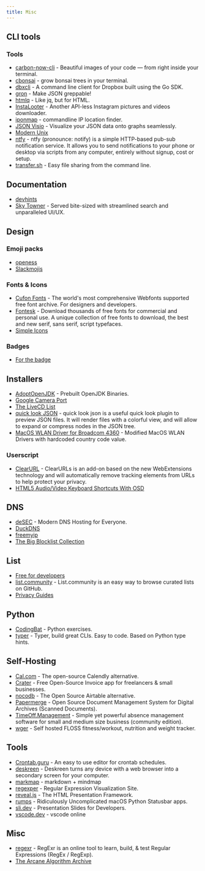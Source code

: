 ```yaml
---
title: Misc
---
```



## CLI tools


### Tools
- [carbon-now-cli](https://github.com/mixn/carbon-now-cli) - Beautiful images of your code — from right inside your terminal.
- [cbonsai](https://gitlab.com/jallbrit/cbonsai) - grow bonsai trees in your terminal.
- [dbxcli](https://github.com/dropbox/dbxcli) - A command line client for Dropbox built using the Go SDK.
- [gron](https://github.com/tomnomnom/gron) - Make JSON greppable!
- [htmlq](https://github.com/mgdm/htmlq) - Like jq, but for HTML.
- [InstaLooter](https://github.com/althonos/InstaLooter) - Another API-less Instagram pictures and videos downloader.
- [iponmap](https://github.com/nogizhopaboroda/iponmap) - commandline IP location finder.
- [JSON Visio](https://github.com/AykutSarac/jsonvisio.com) - Visualize your JSON data onto graphs seamlessly.
- [Modern Unix](https://github.com/ibraheemdev/modern-unix)
- [ntfy](https://ntfy.sh/) - ntfy (pronounce: notify) is a simple HTTP-based pub-sub notification service. It allows you to send notifications to your phone or desktop via scripts from any computer, entirely without signup, cost or setup.
- [transfer.sh](https://transfer.sh/) - Easy file sharing from the command line.


## Documentation
- [devhints](https://devhints.io)
- [Sky Towner](https://skytowner.com) - Served bite-sized with streamlined search and unparalleled UI/UX.

## Design
### Emoji packs
- [openess](https://emoji.openess.dev)
- [Slackmojis](https://slackmojis.com)

### Fonts & Icons
- [Cufon Fonts](https://www.cufonfonts.com/) - The world's most comprehensive Webfonts supported free font archive. For designers and developers.
- [Fontesk](https://fontesk.com/) - Download thousands of free fonts for commercial and personal use. A unique collection of free fonts to download, the best and new serif, sans serif, script typefaces.
- [Simple Icons](https://simpleicons.org)

### Badges
- [For the badge](https://forthebadge.com/)

## Installers
- [AdoptOpenJDK](https://adoptopenjdk.net) - Prebuilt OpenJDK Binaries.
- [Google Camera Port](https://www.celsoazevedo.com/files/android/google-camera/)
- [The LiveCD List](https://livecdlist.com)
- [quick look JSON](http://www.sagtau.com/quicklookjson.html) - quick look json is a useful quick look plugin to preview JSON files. It will render files with a colorful view, and will allow to expand or compress nodes in the JSON tree.
- [MacOS WLAN Driver for Broadcom 4360](https://github.com/alessandro893/MacOS-WLAN-Driver) - Modified MacOS WLAN Drivers with hardcoded country code value.

### Userscript
- [ClearURL](https://github.com/ClearURLs/Addon/) - ClearURLs is an add-on based on the new WebExtensions technology and will automatically remove tracking elements from URLs to help protect your privacy.
- [HTML5 Audio/Video Keyboard Shortcuts With OSD](https://greasyfork.org/en/scripts/390508-html5-audio-video-keyboard-shortcuts-with-osd)

## DNS
- [deSEC](https://desec.io) - Modern DNS Hosting for Everyone.
- [DuckDNS](https://www.duckdns.org)
- [freemyip](https://www.freemyip.com)
- [The Big Blocklist Collection](https://firebog.net)

## List
- [Free for developers](https://free-for.dev/#/)
- [list.community](https://list.community) - List.community is an easy way to browse curated lists on GitHub.
- [Privacy Guides](https://privacyguides.org)


## Python
- [CodingBat](https://codingbat.com/python) - Python exercises.
- [typer](https://github.com/tiangolo/typer) - Typer, build great CLIs. Easy to code. Based on Python type hints.


## Self-Hosting
- [Cal.com](https://cal.com/) - The open-source Calendly alternative.
- [Crater](https://craterapp.com) - Free Open-Source Invoice app for freelancers & small businesses.
- [nocodb](https://github.com/nocodb/nocodb) - The Open Source Airtable alternative.
- [Papermerge](https://github.com/ciur/papermerge) - Open Source Document Management System for Digital Archives (Scanned Documents).
- [TimeOff.Management](https://github.com/timeoff-management/timeoff-management-application) - Simple yet powerful absence management software for small and medium size business (community edition).
- [wger](https://github.com/wger-project/docker) - Self hosted FLOSS fitness/workout, nutrition and weight tracker.


## Tools
- [Crontab.guru](https://crontab.guru/) - An easy to use editor for crontab schedules.
- [deskreen](https://github.com/pavlobu/deskreen) - Deskreen turns any device with a web browser into a secondary screen for your computer.
- [markmap](https://markmap.js.org) - markdown + mindmap
- [regexper](https://regexper.com) - Regular Expression Visualization Site.
- [reveal.js](https://revealjs.com) - The HTML Presentation Framework.
- [rumps](https://github.com/jaredks/rumps) - Ridiculously Uncomplicated macOS Python Statusbar apps.
- [sli.dev](https://sli.dev) - Presentation Slides for Developers.
- [vscode.dev](https://vscode.dev) - vscode online

## Misc
- [regexr](https://regexr.com) - RegExr is an online tool to learn, build, & test Regular Expressions (RegEx / RegExp).
- [The Arcane Algorithm Archive](https://www.algorithm-archive.org)
